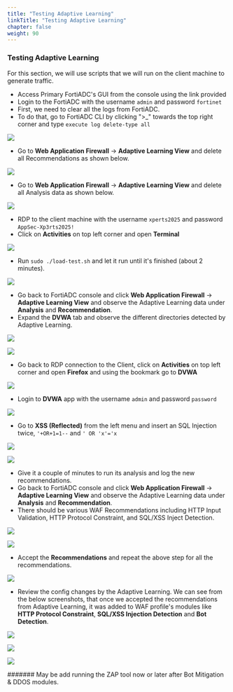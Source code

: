 ```yaml
---
title: "Testing Adaptive Learning"
linkTitle: "Testing Adaptive Learning"
chapter: false
weight: 90
---
```


### Testing Adaptive Learning

For this section, we will use scripts that we will run on the client machine to generate traffic.

* Access Primary FortiADC's GUI from the console using the link provided
* Login to the FortiADC with the username ```admin``` and password ```fortinet```
* First, we need to clear all the logs from FortiADC. 
* To do that, go to FortiADC CLI by clicking ">_" towards the top right corner and type ```execute log delete-type all```

![](DVWA-Adaptive-Learning8.png)

* Go to **Web Application Firewall** → **Adaptive Learning View** and delete all Recommendations as shown below.

![](DVWA-Adaptive-Learning9.png)

* Go to **Web Application Firewall** → **Adaptive Learning View** and delete all Analysis data as shown below.
 
![](DVWA-Adaptive-Learning10.png)

* RDP to the client machine with the username ```xperts2025``` and password ```AppSec-Xp3rts2025!```
* Click on **Activities** on top left corner and open **Terminal**

![](Ubuntu-Client-1.png)

* Run ```sudo ./load-test.sh``` and let it run until it's finished (about 2 minutes).

![](Ubuntu-Client-2.png)

* Go back to FortiADC console and click **Web Application Firewall** → **Adaptive Learning View** and observe the Adaptive Learning data under **Analysis** and **Recommendation**.
* Expand the **DVWA** tab and observe the different directories detected by Adaptive Learning.

![](DVWA-Adaptive-Learning11.png)

![](DVWA-Adaptive-Learning12.png)

* Go back to RDP connection to the Client, click on **Activities** on top left corner and open **Firefox** and using the bookmark go to **DVWA**

![](DVWA-Adaptive-Learning13.png)

* Login to **DVWA** app with the username ```admin``` and password ```password```

![](DVWA-Adaptive-Learning14.png)

* Go to **XSS (Reflected)** from the left menu and insert an SQL Injection twice, ```'+OR+1=1--``` and ```' OR 'x'='x```

![](DVWA-Adaptive-Learning15.png)

![](DVWA-Adaptive-Learning16.png)

* Give it a couple of minutes to run its analysis and log the new recommendations.
* Go back to FortiADC console and click **Web Application Firewall** → **Adaptive Learning View** and observe the Adaptive Learning data under **Analysis** and **Recommendation**.
* There should be various WAF Recommendations including HTTP Input Validation, HTTP Protocol Constraint, and SQL/XSS Inject Detection.

![](DVWA-Adaptive-Learning18.png)

![](DVWA-Adaptive-Learning17.png)


* Accept the **Recommendations** and repeat the above step for all the recommendations.

![](DVWA-Adaptive-Learning19.png)

* Review the config changes by the Adaptive Learning. We can see from the below screenshots, that once we accepted the recommendations from Adaptive Learning, it was added to WAF profile's modules like **HTTP Protocol Constraint**, **SQL/XSS Injection Detection** and **Bot Detection**.

![](DVWA-Adaptive-Learning20.png)

![](DVWA-Adaptive-Learning21.png)

![](DVWA-Adaptive-Learning22.png)


####### May be add running the ZAP tool now or later after Bot Mitigation & DDOS modules.